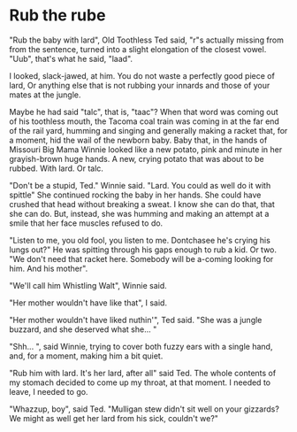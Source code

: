 Rub the rube
=====

"Rub the baby with lard", Old Toothless Ted said, "r"s actually
missing from from the sentence, turned into a slight elongation of the
closest vowel. "Uub", that's what he said, "laad".

I looked, slack-jawed, at him. You do not waste a perfectly good piece
of lard, Or anything else that is not rubbing your
innards and those of your mates at the jungle. 

Maybe he had said "talc", that is, "taac"? When that word was coming out of his
toothless mouth, the Tacoma coal train was coming in at the far end of
the rail yard, humming and singing and generally making a racket that,
for a moment, hid the wail of the newborn baby. Baby that, in the
hands of Missouri Big Mama Winnie looked like a new potato, pink and
minute in her grayish-brown huge hands. A new, crying potato that was
about to be rubbed. With lard. Or talc. 

"Don't be a stupid, Ted." Winnie said. "Lard. You could as well do it
with spittle" She continued rocking the baby in her hands. She could
have crushed that head without breaking a sweat. I know she can do
that, that she can do. But, instead, she was humming and making an
attempt at a smile that her face muscles refused to do. 

"Listen to me, you old fool, you listen to me. Dontchasee he's crying
his lungs out?" He was spitting through his gaps enough to rub a
kid. Or two. "We don't need that racket here. Somebody will be
a-coming looking for him. And his mother". 

"We'll call him Whistling Walt", Winnie said.

"Her mother wouldn't have like that", I said.

"Her mother wouldn't have liked nuthin'", Ted said. "She was a jungle
buzzard, and she deserved what she... "

"Shh... ", said Winnie, trying to cover both fuzzy ears with a single
hand, and, for a moment, making him a bit quiet. 

"Rub him with lard. It's her lard, after all" said Ted. The whole
contents of my stomach decided to come up my throat, at that moment. I
needed to leave, I needed to go. 

"Whazzup, boy", said Ted. "Mulligan stew didn't sit well on your
gizzards? We might as well get her lard from his sick, couldn't we?"






